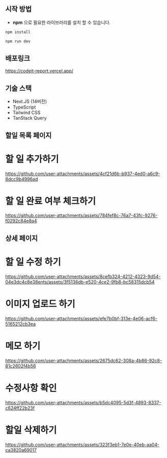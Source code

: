 ## 시작 방법
- **npm** 으로 필요한 라이브러리를 설치 할 수 있습니다.

```bash
npm install

npm run dev

```
## 배포링크 
https://codeit-report.vercel.app/
## 기술 스택
- Next.JS (14버전)
- TypeScript
- Tailwind CSS
- TanStack Query


## 할일 목록 페이지
# 할 일 추가하기
https://github.com/user-attachments/assets/4cf21d6b-b937-4ed0-a6c9-8dcc9b4996ad
# 할 일 완료 여부 체크하기
https://github.com/user-attachments/assets/784fef8c-76a7-43fc-9276-f0292c84e8a4


## 상세 페이지

# 할 일 수정 하기

https://github.com/user-attachments/assets/8cefb324-4212-4323-9d54-04e3dc4c8e38ents/assets/3f5136db-e520-4ce2-9fb8-bc58315dcb54
# 이미지 업로드 하기
https://github.com/user-attachments/assets/efe7b0bf-313e-4e06-acf6-5165212cb3ea
# 메모 하기


https://github.com/user-attachments/assets/2675dc62-308a-4b86-92c8-81c2602f4b56

# 수정사항 확인


https://github.com/user-attachments/assets/b5dc4095-5d3f-4893-8337-c624ff22b23f



# 할일 삭제하기




https://github.com/user-attachments/assets/323f3eb1-7e0e-40eb-aa04-ca3820a69017





